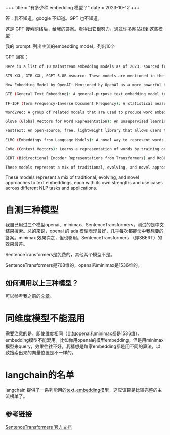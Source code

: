 +++
title = "有多少种 embedding 模型？"
date = 2023-10-12
+++

答：我不知道。google 不知道。GPT 也不知道。

这是 GPT 搜索网络后，给我的答案。看得出它很努力，通过许多网站找到这些模型：

我的 prompt:
列出主流的embedding model，列出10个

GPT 回答：

```bash
Here is a list of 10 mainstream embedding models as of 2023, sourced from different references:

ST5-XXL, GTR-XXL, SGPT-5.8B-msmarco: These models are mentioned in the Massive Text Embedding Benchmark (MTEB) by Hugging Face as multi-billion parameter models dominating on MTEB, with SGPT-5.8B-msmarco specifically noted for producing 4096-dimensional embeddings​1​.

New Embedding Model by OpenAI: Mentioned by OpenAI as a more powerful tool for natural language processing and code tasks, achieving better or similar performance as the old Davinci models at a much lower price​2​.

GTE (General Text Embedding): A general-purpose text embedding model trained with multi-stage contrastive learning as per a submission on Arxiv​3​.

TF-IDF (Term Frequency-Inverse Document Frequency): A statistical measure used to evaluate the importance of a word in a document or corpus.

Word2Vec: A group of related models that are used to produce word embeddings.

GloVe (Global Vectors for Word Representation): An unsupervised learning algorithm for obtaining vector representations for words.

FastText: An open-source, free, lightweight library that allows users to learn text representations and text classifiers.

ELMO (Embeddings from Language Models): A novel way to represent words in vectors or embeddings.

CoVe (Context Vectors): Learns a representation of words by training on a large corpus of text.

BERT (Bidirectional Encoder Representations from Transformers) and RoBERTa (A Robustly Optimized BERT Pretraining Approach): Models that learn word representations bidirectionally, which is considered more powerful than unidirectional or independently learned word representations​4​.

These models represent a mix of traditional, evolving, and novel approaches to text embeddings, each with its own strengths and use cases across different NLP tasks and applications.
```

These models represent a mix of traditional, evolving, and novel approaches to text embeddings, each with its own strengths and use cases across different NLP tasks and applications.

# 自测三种模型

我自己用过三个模型openai、minimax、SentenceTransformers，测试的是中文结果搜索。总的来说，openai 的 ada 模型表现最好，几乎每次都能命中我想要的答案。minimax 效果次之，但也够用。SentenceTransformers （即SBERT）的效果最差。

SentenceTransformers是免费的，其他两个模型不是。

SentenceTransformers是768维的，openai和minimax是1536维的。

## 如何调用以上三种模型？

可以参考我之前的[文章](@/blog/embedding-models.md)。

# 同维度模型不能混用

需要注意的是，即使维度相同（比如openai和minimax都是1536维），embedding模型不能混用。比如你用openai的模型embedding，但是用minimax模型来query，效果往往不好。我猜想是每家embedding都是用不同的算法，以致搜索出来的向量位置是不一样的。

# langchain的名单

langchain 提供了一系列能用的[text_embedding模型](https://python.langchain.com/docs/integrations/text_embedding)，这应该算是比较完整的主流榜单了。

## 参考链接

[SentenceTransformers 官方文档](https://www.sbert.net/search.html?q=768&check_keywords=yes&area=default)
